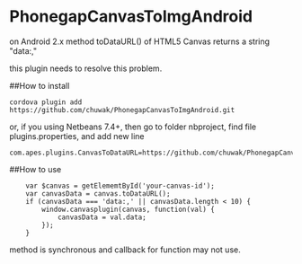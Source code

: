 PhonegapCanvasToImgAndroid
==========================

on Android 2.x method toDataURL() of HTML5 Canvas returns a string "data:,"

this plugin needs to resolve this problem.

##How to install
```
cordova plugin add https://github.com/chuwak/PhonegapCanvasToImgAndroid.git
```

or, if you using Netbeans 7.4+,
then go to folder  nbproject, find file plugins.properties, and add new line
```
com.apes.plugins.CanvasToDataURL=https://github.com/chuwak/PhonegapCanvasToImgAndroid.git
```


##How to use
```
    var $canvas = getElememtById('your-canvas-id');
    var canvasData = canvas.toDataURL();
    if (canvasData === 'data:,' || canvasData.length < 10) {
        window.canvasplugin(canvas, function(val) {
            canvasData = val.data;
        });
    }
```


method is synchronous and callback for function may not use.
